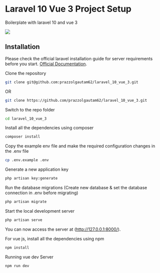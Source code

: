 
# Laravel 10 Vue 3 Project Setup 
Boilerplate with laravel 10 and vue 3

<img src="https://laravelvuespa.com/preview-dark.png">

## Installation
Please check the official laravel installation guide for server requirements before you start. [Official Documentation](https://laravel.com/docs/10.x).

Clone the repository
```bash
git clone git@github.com:prazzolgautam62/laravel_10_vue_3.git
```
OR
```bash
git clone https://github.com/prazzolgautam62/laravel_10_vue_3.git
```
Switch to the repo folder
```bash
cd laravel_10_vue_3
```
Install all the dependencies using composer
```bash
composer install
```
Copy the example env file and make the required configuration changes in the .env file
```bash
cp .env.example .env
```
Generate a new application key
```bash
php artisan key:generate
```
Run the database migrations (Create new database & set the database connection in .env before migrating)
```bash
php artisan migrate
```
Start the local development server
```bash
php artisan serve
```
You can now access the server at (http://127.0.0.1:8000/).

For vue js, install all the dependencies using npm
```bash
npm install
```
Running vue dev Server
```bash
npm run dev
```
